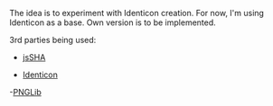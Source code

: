 The idea is to experiment with Identicon creation. For now, I'm using Identicon as a base.
Own version is to be implemented.



3rd parties being used:

- [jsSHA](https://github.com/Caligatio/jsSHA)

- [Identicon](https://github.com/stewartlord/identicon.js)

-[PNGLib](http://www.xarg.org/download/pnglib.js)